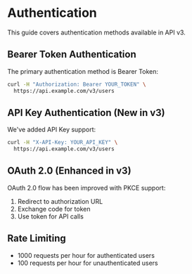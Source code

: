 # Authentication

This guide covers authentication methods available in API v3.

## Bearer Token Authentication

The primary authentication method is Bearer Token:

```bash
curl -H "Authorization: Bearer YOUR_TOKEN" \
  https://api.example.com/v3/users
```

## API Key Authentication (New in v3)

We've added API Key support:

```bash
curl -H "X-API-Key: YOUR_API_KEY" \
  https://api.example.com/v3/users
```

## OAuth 2.0 (Enhanced in v3)

OAuth 2.0 flow has been improved with PKCE support:

1. Redirect to authorization URL
2. Exchange code for token
3. Use token for API calls

## Rate Limiting

- 1000 requests per hour for authenticated users
- 100 requests per hour for unauthenticated users